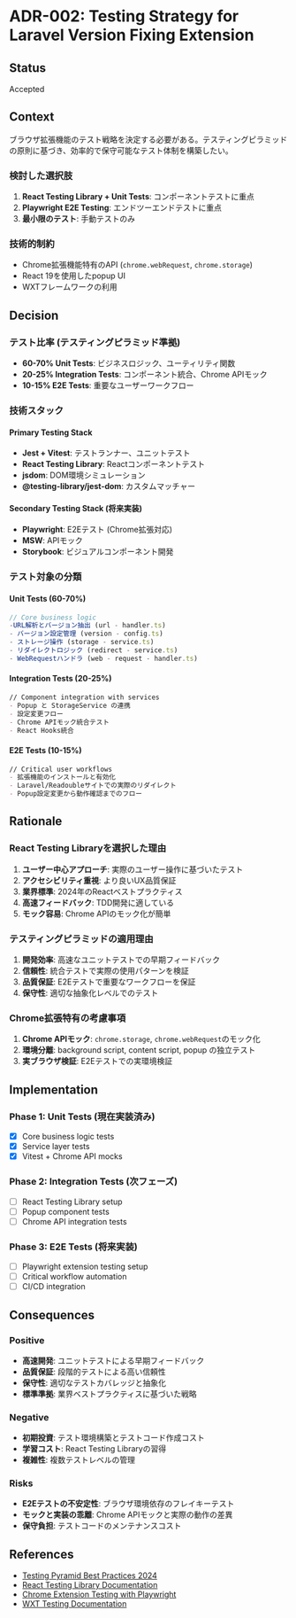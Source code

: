 # ADR-002: Testing Strategy for Laravel Version Fixing Extension

## Status
Accepted

## Context
ブラウザ拡張機能のテスト戦略を決定する必要がある。テスティングピラミッドの原則に基づき、効率的で保守可能なテスト体制を構築したい。

### 検討した選択肢
1. **React Testing Library + Unit Tests**: コンポーネントテストに重点
2. **Playwright E2E Testing**: エンドツーエンドテストに重点
3. **最小限のテスト**: 手動テストのみ

### 技術的制約
- Chrome拡張機能特有のAPI (`chrome.webRequest`, `chrome.storage`)
- React 19を使用したpopup UI
- WXTフレームワークの利用

## Decision

### テスト比率 (テスティングピラミッド準拠)
- **60-70% Unit Tests**: ビジネスロジック、ユーティリティ関数
- **20-25% Integration Tests**: コンポーネント統合、Chrome APIモック
- **10-15% E2E Tests**: 重要なユーザーワークフロー

### 技術スタック
#### Primary Testing Stack
- **Jest + Vitest**: テストランナー、ユニットテスト
- **React Testing Library**: Reactコンポーネントテスト
- **jsdom**: DOM環境シミュレーション
- **@testing-library/jest-dom**: カスタムマッチャー

#### Secondary Testing Stack (将来実装)
- **Playwright**: E2Eテスト (Chrome拡張対応)
- **MSW**: APIモック
- **Storybook**: ビジュアルコンポーネント開発

### テスト対象の分類

#### Unit Tests (60-70%)
```typescript
// Core business logic
-URL解析とバージョン抽出 (url - handler.ts)
- バージョン設定管理 (version - config.ts)
- ストレージ操作 (storage - service.ts)
- リダイレクトロジック (redirect - service.ts)
- WebRequestハンドラ (web - request - handler.ts)
```

#### Integration Tests (20-25%)
```markdown
// Component integration with services
- Popup と StorageService の連携
- 設定変更フロー
- Chrome APIモック統合テスト
- React Hooks統合
```

#### E2E Tests (10-15%)
```markdown
// Critical user workflows
- 拡張機能のインストールと有効化
- Laravel/Readoubleサイトでの実際のリダイレクト
- Popup設定変更から動作確認までのフロー
```

## Rationale

### React Testing Libraryを選択した理由
1. **ユーザー中心アプローチ**: 実際のユーザー操作に基づいたテスト
2. **アクセシビリティ重視**: より良いUX品質保証
3. **業界標準**: 2024年のReactベストプラクティス
4. **高速フィードバック**: TDD開発に適している
5. **モック容易**: Chrome APIのモック化が簡単

### テスティングピラミッドの適用理由
1. **開発効率**: 高速なユニットテストでの早期フィードバック
2. **信頼性**: 統合テストで実際の使用パターンを検証
3. **品質保証**: E2Eテストで重要なワークフローを保証
4. **保守性**: 適切な抽象化レベルでのテスト

### Chrome拡張特有の考慮事項
1. **Chrome APIモック**: `chrome.storage`, `chrome.webRequest`のモック化
2. **環境分離**: background script, content script, popup の独立テスト
3. **実ブラウザ検証**: E2Eテストでの実環境検証

## Implementation

### Phase 1: Unit Tests (現在実装済み)
- [x] Core business logic tests
- [x] Service layer tests
- [x] Vitest + Chrome API mocks

### Phase 2: Integration Tests (次フェーズ)
- [ ] React Testing Library setup
- [ ] Popup component tests
- [ ] Chrome API integration tests

### Phase 3: E2E Tests (将来実装)
- [ ] Playwright extension testing setup
- [ ] Critical workflow automation
- [ ] CI/CD integration

## Consequences

### Positive
- **高速開発**: ユニットテストによる早期フィードバック
- **品質保証**: 段階的テストによる高い信頼性
- **保守性**: 適切なテストカバレッジと抽象化
- **標準準拠**: 業界ベストプラクティスに基づいた戦略

### Negative
- **初期投資**: テスト環境構築とテストコード作成コスト
- **学習コスト**: React Testing Libraryの習得
- **複雑性**: 複数テストレベルの管理

### Risks
- **E2Eテストの不安定性**: ブラウザ環境依存のフレイキーテスト
- **モックと実装の乖離**: Chrome APIモックと実際の動作の差異
- **保守負担**: テストコードのメンテナンスコスト

## References
- [Testing Pyramid Best Practices 2024](https://martinfowler.com/articles/practical-test-pyramid.html)
- [React Testing Library Documentation](https://testing-library.com/docs/react-testing-library/intro/)
- [Chrome Extension Testing with Playwright](https://playwright.dev/docs/chrome-extensions)
- [WXT Testing Documentation](https://wxt.dev/guide/testing.html)
